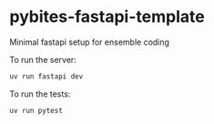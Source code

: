 # pybites-fastapi-template
Minimal fastapi setup for ensemble coding

To run the server:
```bash
uv run fastapi dev
```

To run the tests:
```bash
uv run pytest
```